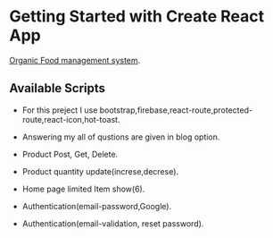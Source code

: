 # Getting Started with Create React App

[Organic Food management system](https://assignment-11-5f406.web.app/).

## Available Scripts

- For this preject I use bootstrap,firebase,react-route,protected-route,react-icon,hot-toast.
- Answering my all of qustions are given in blog option.

- Product Post, Get, Delete. 

- Product quantity update(increse,decrese).

- Home page limited Item show(6).

- Authentication(email-password,Google).

- Authentication(email-validation, reset password).

